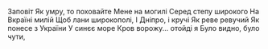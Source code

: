﻿Заповіт
Як умру, то поховайте
Мене на могилі
Серед степу широкого
На Вкраїні милій
Щоб лани широкополі,
І Дніпро, і кручі
Як реве ревучий
Як понесе з України
У синєє море
Кров ворожу... отойді я
Було видно, було чути,